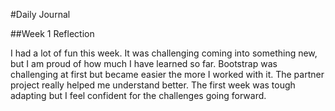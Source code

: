 #Daily Journal

##Week 1 Reflection

I had a lot of fun this week. It was challenging coming into something new, but I am proud of how much I have learned so far. Bootstrap was challenging at first but became easier the more I worked with it. The partner project really helped me understand better. The first week was tough adapting but I feel confident for the challenges going forward.